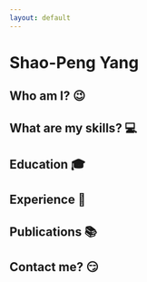 ```yaml
---
layout: default
---
```

# Shao-Peng Yang

## Who am I? 😉

## What are my skills? 💻

## Education 🎓

## Experience 👔

## Publications 📚

## Contact me? 😏
